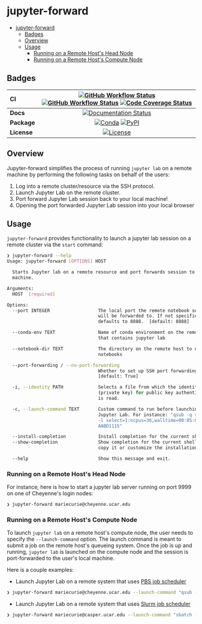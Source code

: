 # jupyter-forward

- [jupyter-forward](#jupyter-forward)
  - [Badges](#badges)
  - [Overview](#overview)
  - [Usage](#usage)
    - [Running on a Remote Host's Head Node](#running-on-a-remote-hosts-head-node)
    - [Running on a Remote Host's Compute Node](#running-on-a-remote-hosts-compute-node)

## Badges

| CI          | [![GitHub Workflow Status][github-ci-badge]][github-ci-link] [![GitHub Workflow Status][github-lint-badge]][github-lint-link] [![Code Coverage Status][codecov-badge]][codecov-link] |
| :---------- | :----------------------------------------------------------------------------------------------------------------------------------------------------------------------------------: |
| **Docs**    |                                                                    [![Documentation Status][rtd-badge]][rtd-link]                                                                    |
| **Package** |                                                         [![Conda][conda-badge]][conda-link] [![PyPI][pypi-badge]][pypi-link]                                                         |
| **License** |                                                                        [![License][license-badge]][repo-link]                                                                        |

## Overview

Jupyter-forward simplifies the process of running `jupyter lab` on a remote machine by performing the following tasks on behalf of the users:

1. Log into a remote cluster/resource via the SSH protocol.
2. Launch Jupyter Lab on the remote cluster.
3. Port forward Jupyter Lab session back to your local machine!
4. Opening the port forwarded Jupyter Lab session into your local browser

## Usage

`jupyter-forward` provides functionality to launch a jupyter lab session on a remote cluster via the `start` command:

```bash
❯ jupyter-forward --help                                                                                                      (playground) 18:35:43
Usage: jupyter-forward [OPTIONS] HOST

  Starts Jupyter lab on a remote resource and port forwards session to local
  machine.

Arguments:
  HOST  [required]

Options:
  --port INTEGER                  The local port the remote notebook server
                                  will be forwarded to. If not specified,
                                  defaults to 8888.  [default: 8888]

  --conda-env TEXT                Name of conda environment on the remote host
                                  that contains jupyter lab

  --notebook-dir TEXT             The directory on the remote host to use for
                                  notebooks

  --port-forwarding / --no-port-forwarding
                                  Whether to set up SSH port forwarding or not
                                  [default: True]

  -i, --identity PATH             Selects a file from which the identity
                                  (private key) for public key authentication
                                  is read.

  -c, --launch-command TEXT       Custom command to run before launching
                                  Jupyter Lab. For instance: "qsub -q regular
                                  -l select=1:ncpus=36,walltime=00:05:00 -A
                                  AABD1115"

  --install-completion            Install completion for the current shell.
  --show-completion               Show completion for the current shell, to
                                  copy it or customize the installation.

  --help                          Show this message and exit.
```

### Running on a Remote Host's Head Node

For instance, here is how to start a jupyter lab server running on port 9999 on one of Cheyenne's login nodes:

```bash
❯ jupyter-forward mariecurie@cheyenne.ucar.edu
```

### Running on a Remote Host's Compute Node

To launch `jupyter lab` on a remote host's compute node, the user needs to specify the `--launch-command` option. The launch command is meant to submit a job on the remote host's queueing system. Once the job is up and running, `jupyter lab` is launched on the compute node and the session is port-forwarded to the user's local machine.

Here is a couple examples:

- Launch Jupyter Lab on a remote system that uses [PBS job scheduler](https://www.altair.com/pbs-works-documentation/)

```bash
❯ jupyter-forward mariecurie@cheyenne.ucar.edu --launch-command "qsub -q regular -l select=1:ncpus=36,walltime=00:05:00 -A AABD1115"
```

- Launch Jupyter Lab on a remote system that uses [Slurm job scheduler](https://slurm.schedmd.com/documentation.html)

```bash
❯ jupyter-forward mariecurie@casper.ucar.edu --launch-command "sbatch -A AABD1115 -t 00:05:00"
```

[github-ci-badge]: https://img.shields.io/github/workflow/status/NCAR/jupyter-forward/CI?label=CI&logo=github&style=for-the-badge
[github-lint-badge]: https://img.shields.io/github/workflow/status/NCAR/jupyter-forward/linting?label=linting&logo=github&style=for-the-badge
[github-ci-link]: https://github.com/NCAR/jupyter-forward/actions?query=workflow%3ACI
[github-lint-link]: https://github.com/NCAR/jupyter-forward/actions?query=workflow%3Alinting
[codecov-badge]: https://img.shields.io/codecov/c/github/NCAR/jupyter-forward.svg?logo=codecov&style=for-the-badge
[codecov-link]: https://codecov.io/gh/NCAR/jupyter-forward
[rtd-badge]: https://img.shields.io/readthedocs/jupyter-forward/latest.svg?style=for-the-badge
[rtd-link]: https://jupyter-forward.readthedocs.io/en/latest/?badge=latest
[pypi-badge]: https://img.shields.io/pypi/v/jupyter-forward?logo=pypi&style=for-the-badge
[pypi-link]: https://pypi.org/project/jupyter-forward
[conda-badge]: https://img.shields.io/conda/vn/conda-forge/jupyter-forward?logo=anaconda&style=for-the-badge
[conda-link]: https://anaconda.org/conda-forge/jupyter-forward
[license-badge]: https://img.shields.io/github/license/NCAR/jupyter-forward?style=for-the-badge
[repo-link]: https://github.com/NCAR/jupyter-forward

